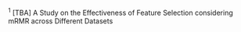 <sup>1</sup> [TBA] A Study on the Effectiveness of Feature Selection considering mRMR across Different Datasets

